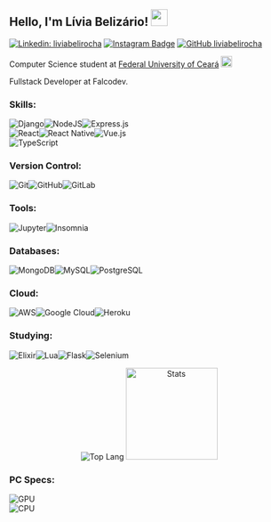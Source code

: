 ## Hello, I'm Lívia Belizário! <img src="https://media.giphy.com/media/bcKmIWkUMCjVm/giphy.gif" width="30">

[![Linkedin: liviabelirocha](https://img.shields.io/badge/-liviabelirocha-blue?style=flat-square&logo=Linkedin&logoColor=white&link=https://www.linkedin.com/in/liviabelirocha/)](https://www.linkedin.com/in/l%C3%ADvia-beliz%C3%A1rio-92997b162/)
[![Instagram Badge](https://img.shields.io/badge/-Instagram-C13584?style=flat&labelColor=C13584&logo=instagram&logoColor=white&link=https://www.instagram.com/codepwr/)](https://www.instagram.com/liviabelirocha/)
[![GitHub liviabelirocha](https://img.shields.io/github/followers/liviabelirocha?label=follow&style=social)](https://github.com/liviabelirocha)

Computer Science student at [Federal University of Ceará](https://cc.ufc.br) <img src="https://media.giphy.com/media/tHufwMDTUi20E/giphy.gif" width="20">

Fullstack Developer at Falcodev.

### Skills:

<img alt="Django" src="https://img.shields.io/badge/django%20-%23092E20.svg?&style=for-the-badge&logo=django&logoColor=white"/><img alt="NodeJS" src="https://img.shields.io/badge/node.js%20-%2343853D.svg?&style=for-the-badge&logo=node.js&logoColor=white"/><img alt="Express.js" src="https://img.shields.io/badge/express.js%20-%23404d59.svg?&style=for-the-badge"/> <br/>
<img alt="React" src="https://img.shields.io/badge/react%20-%2320232a.svg?&style=for-the-badge&logo=react&logoColor=%2361DAFB"/><img alt="React Native" src="https://img.shields.io/badge/react_native%20-%2320232a.svg?&style=for-the-badge&logo=react&logoColor=%2361DAFB"/><img alt="Vue.js" src="https://img.shields.io/badge/vuejs%20-%2335495e.svg?&style=for-the-badge&logo=vue.js&logoColor=%234FC08D"/> <br/>
<img alt="TypeScript" src="https://img.shields.io/badge/typescript%20-%23007ACC.svg?&style=for-the-badge&logo=typescript&logoColor=white"/>

### Version Control:

<img alt="Git" src="https://img.shields.io/badge/git-%23F05033.svg?style=for-the-badge&logo=git&logoColor=white"/><img alt="GitHub" src="https://img.shields.io/badge/github-%23121011.svg?style=for-the-badge&logo=github&logoColor=white"/><img alt="GitLab" src="https://img.shields.io/badge/GitLab-330F63?style=for-the-badge&logo=gitlab&logoColor=white"/>

### Tools:

<img alt="Jupyter" src="https://img.shields.io/badge/Jupyter-%23F37626.svg?style=for-the-badge&logo=Jupyter&logoColor=white" /><img alt="Insomnia" src="https://img.shields.io/badge/Insomnia-5849be?style=for-the-badge&logo=Insomnia&logoColor=white" />

### Databases:

<img alt="MongoDB" src ="https://img.shields.io/badge/MongoDB-%234ea94b.svg?style=for-the-badge&logo=mongodb&logoColor=white"/><img alt="MySQL" src="https://img.shields.io/badge/mysql-%2300f.svg?style=for-the-badge&logo=mysql&logoColor=white"/><img alt="PostgreSQL" src ="https://img.shields.io/badge/PostgreSQL-316192?style=for-the-badge&logo=postgresql&logoColor=white"/>

### Cloud:

<img alt="AWS" src ="https://img.shields.io/badge/Amazon_AWS-232F3E?style=for-the-badge&logo=amazon-aws&logoColor=white"/><img alt="Google Cloud" src="https://img.shields.io/badge/Google_Cloud-4285F4?style=for-the-badge&logo=google-cloud&logoColor=white"/><img alt="Heroku" src ="https://img.shields.io/badge/Heroku-430098?style=for-the-badge&logo=heroku&logoColor=white"/>

### Studying:

<img alt="Elixir" src="https://img.shields.io/badge/elixir-%234B275F.svg?&style=for-the-badge&logo=elixir&logoColor=white"/><img alt="Lua" src="https://img.shields.io/badge/lua-%232C2D72.svg?&style=for-the-badge&logo=lua&logoColor=white"/><img alt="Flask" src="https://img.shields.io/badge/flask-%23000.svg?style=for-the-badge&logo=flask&logoColor=white"/><img alt="Selenium" src="https://img.shields.io/badge/Selenium-43B02A?style=for-the-badge&logo=Selenium&logoColor=white"/>

<p align="center">
  <img alt="Top Lang" src="https://github-readme-stats.vercel.app/api/top-langs/?username=liviabelirocha&layout=compact&theme=radical"> <img alt="Stats" src="https://github-readme-stats.vercel.app/api?username=liviabelirocha&show_icons=true&theme=radical" height="165">
</p>

### PC Specs:

<img alt="GPU" src="https://img.shields.io/badge/NVIDIA-GTX1050TI-76B900?style=for-the-badge&logo=nvidia&logoColor=white"/><br/><img alt="CPU" src="https://img.shields.io/badge/Intel-Core_i3_10th-0071C5?style=for-the-badge&logo=intel&logoColor=white"/>
